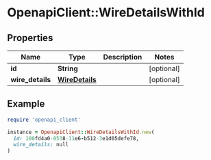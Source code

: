 # OpenapiClient::WireDetailsWithId

## Properties

| Name | Type | Description | Notes |
| ---- | ---- | ----------- | ----- |
| **id** | **String** |  | [optional] |
| **wire_details** | [**WireDetails**](WireDetails.md) |  | [optional] |

## Example

```ruby
require 'openapi_client'

instance = OpenapiClient::WireDetailsWithId.new(
  id: 100fd4a0-0538-11e6-b512-3e1d05defe78,
  wire_details: null
)
```

